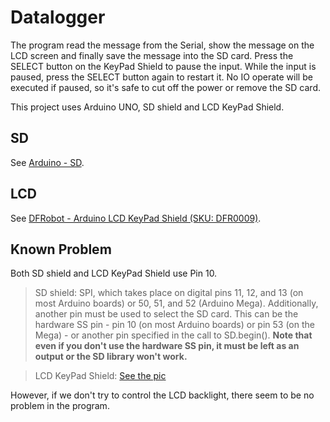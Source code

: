 # Datalogger
The program read the message from the Serial, show the message on the LCD screen and finally save the message into the SD card. Press the SELECT button on the KeyPad Shield to pause the input. While the input is paused, press the SELECT button again to restart it. No IO operate will be executed if paused, so it's safe to cut off the power or remove the SD card.

This project uses Arduino UNO, SD shield and LCD KeyPad Shield.

## SD
See [Arduino - SD](http://arduino.cc/en/Reference/SD).

## LCD
See [DFRobot - Arduino LCD KeyPad Shield (SKU: DFR0009)](https://www.dfrobot.com/wiki/index.php/Arduino_LCD_KeyPad_Shield_(SKU:_DFR0009)).

## Known Problem
Both SD shield and LCD KeyPad Shield use Pin 10.
> SD shield:
> SPI, which takes place on digital pins 11, 12, and 13 (on most Arduino boards) or 50, 51, and 52 (Arduino Mega). Additionally, another pin must be used to select the SD card. This can be the hardware SS pin - pin 10 (on most Arduino boards) or pin 53 (on the Mega) - or another pin specified in the call to SD.begin(). **Note that even if you don't use the hardware SS pin, it must be left as an output or the SD library won't work.**

> LCD KeyPad Shield:
> [See the pic](https://www.dfrobot.com/wiki/images/thumb/5/5e/DFR0009-PIN2.png/1800px-DFR0009-PIN2.png)

However, if we don't try to control the LCD backlight, there seem to be no problem in the program.
